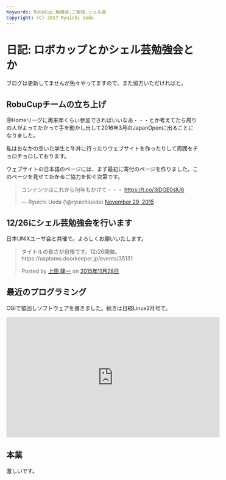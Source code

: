 ```yaml
---
Keywords: RoboCup,勉強会,ご報告,シェル芸
Copyright: (C) 2017 Ryuichi Ueda
---
```


# 日記: ロボカップとかシェル芸勉強会とか
ブログは更新してませんが色々やってますので、また協力いただければと。

<h2>RobuCupチームの立ち上げ</h2>

\@Homeリーグに再来年くらい参加できればいいなあ・・・とか考えてたら周りの人がよってたかって手を動かし出して2016年3月のJapanOpenに出ることになりました。

私はおなかの空いた学生と牛丼に行ったりウェブサイトを作ったりして周囲をチョロチョロしております。

ウェブサイトの日本語のページには、まず最初に寄付のページを作りました。このページを見せて<del>たかる</del>ご協力を仰ぐ次第です。

<blockquote class="twitter-tweet" data-partner="tweetdeck"><p lang="ja" dir="ltr">コンテンツはこれから何年もかけて・・・&#10;&#10;<a href="https://t.co/3iDGE0slU6">https://t.co/3iDGE0slU6</a></p>&mdash; Ryuichi Ueda (\@ryuichiueda) <a href="https://twitter.com/ryuichiueda/status/670805154996682755">November 29, 2015</a></blockquote>
<script async src="//platform.twitter.com/widgets.js" charset="utf-8"></script>

<h2>12/26にシェル芸勉強会を行います</h2>

日本UNIXユーザ会と共催で。よろしくお願いいたします。

<div id="fb-root"></div><script>(function(d, s, id) { var js, fjs = d.getElementsByTagName(s)[0]; if (d.getElementById(id)) return; js = d.createElement(s); js.id = id; js.src = "//connect.facebook.net/ja_JP/sdk.js#xfbml=1&version=v2.3"; fjs.parentNode.insertBefore(js, fjs);}(document, 'script', 'facebook-jssdk'));</script><div class="fb-post" data-href="https://www.facebook.com/permalink.php?story_fbid=910077392422385&amp;id=675930229170437" data-width="500"><div class="fb-xfbml-parse-ignore"><blockquote cite="https://www.facebook.com/permalink.php?story_fbid=910077392422385&amp;id=675930229170437"><p>&#x30bf;&#x30a4;&#x30c8;&#x30eb;&#x306e;&#x9577;&#x3055;&#x304c;&#x81ea;&#x6162;&#x3067;&#x3059;&#x3002;12/26&#x958b;&#x50ac;&#x3002;https://usptomo.doorkeeper.jp/events/35131</p>Posted by <a href="https://www.facebook.com/&#x4e0a;&#x7530;-&#x9686;&#x4e00;-675930229170437/">上田 隆一</a> on&nbsp;<a href="https://www.facebook.com/permalink.php?story_fbid=910077392422385&amp;id=675930229170437">2015年11月28日</a></blockquote></div></div>

<h2>最近のプログラミング</h2>

CGIで猿回しソフトウェアを書きました。続きは日経Linux2月号で。

<iframe width="560" height="315" src="https://www.youtube.com/embed/YKaCVhc8O6Y" frameborder="0" allowfullscreen></iframe>


<h2>本業</h2>

激しいです。
